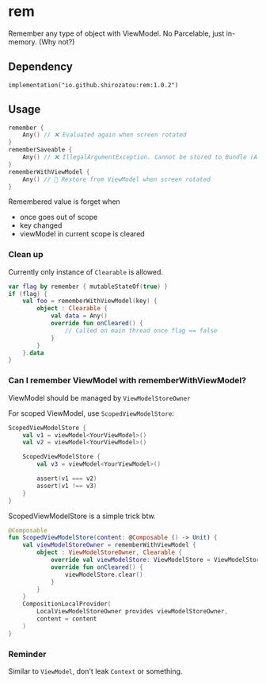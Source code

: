 # rem

Remember any type of object with ViewModel. No Parcelable, just in-memory. (Why not?)

## Dependency

`implementation("io.github.shirozatou:rem:1.0.2")`

## Usage

```kotlin
remember {
    Any() // ❌ Evaluated again when screen rotated
}
rememberSaveable {
    Any() // ❌ IllegalArgumentException. Cannot be stored to Bundle (Android)
}
rememberWithViewModel {
    Any() // 🥳 Restore from ViewModel when screen rotated
}
```

Remembered value is forget when
- once goes out of scope
- key changed
- viewModel in current scope is cleared

### Clean up

Currently only instance of `Clearable` is allowed.
```kotlin
var flag by remember { mutableStateOf(true) }
if (flag) {
    val foo = rememberWithViewModel(key) {
        object : Clearable {
            val data = Any()
            override fun onCleared() {
                // Called on main thread once flag == false
            }
        }
    }.data
}
```

### Can I remember ViewModel with rememberWithViewModel?

ViewModel should be managed by `ViewModelStoreOwner`

For scoped ViewModel, use `ScopedViewModelStore`:

```kotlin
ScopedViewModelStore {
    val v1 = viewModel<YourViewModel>()
    val v2 = viewModel<YourViewModel>()

    ScopedViewModelStore {
        val v3 = viewModel<YourViewModel>()

        assert(v1 === v2)
        assert(v1 !== v3)
    }
}
```
ScopedViewModelStore is a simple trick btw.
```kotlin
@Composable
fun ScopedViewModelStore(content: @Composable () -> Unit) {
    val viewModelStoreOwner = rememberWithViewModel {
        object : ViewModelStoreOwner, Clearable {
            override val viewModelStore: ViewModelStore = ViewModelStore()
            override fun onCleared() {
                viewModelStore.clear()
            }
        }
    }
    CompositionLocalProvider(
        LocalViewModelStoreOwner provides viewModelStoreOwner,
        content = content
    )
}
```

### Reminder

Similar to `ViewModel`, don't leak `Context` or something.
